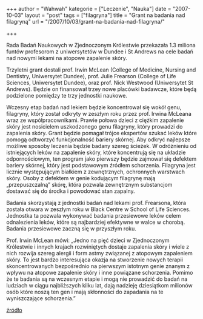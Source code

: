 +++
author = "Wahwah"
kategorie = ["Leczenie", "Nauka"]
date = "2007-10-03"
layout = "post"
tags = ["filagryna"]
title = "Grant na badania nad filagryną"
url = "/2007/10/03/grant-na-badania-nad-filagryna/"

+++

Rada Badań Naukowych w Zjednoczonym Królestwie przekazała 1.3 miliona funtów profesorom z uniwersytetów w Dundee i St Andrews na cele badań nad nowymi lekami na atopowe zapalenie skóry.

Trzyletni grant dostali prof. Irwin McLean (College of Medicine, Nursing and Dentistry, Uniwersytet Dundee), prof. Julie Frearson (College of Life Sciences, Uniwersytet Dundee), oraz prof. Nick Westwood (Uniwersytet St Andrews). Będzie on finansował trzey nowe placówki badawcze, które będą podzielone pomiędzy te trzy jednostki naukowe.

Wczesny etap badań nad lekiem będzie koncentrował się wokół genu, filagryny, który został odkryty w zeszłym roku przez prof. Irwina McLeana wraz ze współpracownikami. Prawie połowa dzieci z ciężkim zapalenie skóry jest nosicielem uszkodzonego genu filagryny, który prowadzi do zapalenia skóry. Grant będzie pomagał trójce ekspertów szukać leków które pomogą odtworzyć funkcjonalność bariery skórnej. Aby odkryć najlepsze możliwe sposoby leczenia będzie badany szereg ścieżek. W odróżnieniu od istniejących leków na zapalenie skóry, które koncentrują się na układzie odpornościowym, ten program jako pierwszy będzie zajmował się defektem bariery skórnej, który jest podstawowym źródłem schorzenia. Filagryna jest licznie występującym białkiem z zewnętrznych, ochronnych warstwach skóry. Osoby z defektem w genie kodującym filagrynę mają &#8222;przepuszczalną&#8221; skórę, która pozwala zewnętrznym substancjom dostawać się do środka i powodować stan zapalny.

<!--more-->Badania skorzystają z jednostki badań nad lekami prof. Frearsona, która została otwara w zeszłym roku w Black Centre w School of Life Sciences. Jednostka ta pozwala wykonywać badania przesiewowe leków celem odnalezienia leków, które są najbardziej efektywne w walce w chorobą. Badania przesiewowe zaczną się w przyszłym roku.

Prof. Irwin McLean mówi: &#8222;Jedno na pięć dzieci w Zjednoczonym Królestwie i innych krajach rozwiniętych dostaje zapalenia skóry i wiele z nich rozwija szereg alergii i form astmy związanej z atopowym zapaleniem skóry. To jest bardzo interesująca okazja na stworzenie nowych terapii skoncentrowanych bezpośrednio na pierwszym istotnym genie znanym z wpływu na atopowe zapalenie skóry i inne powiązane schorzenia. Pomimo że te badania są na wczesnym etapie i mogą nie prowadzić do badań na ludziach w ciągu najbliższych kilku lat, dają nadzieję dziesiątkom milionów osób które noszą ten gen i mają skłonności do zapadania na te wyniszczające schorzenia.&#8221;

[źródło][1]

 [1]: http://www.medicalnewstoday.com/articles/83713.php